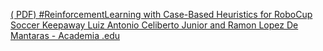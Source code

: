 [( PDF) #ReinforcementLearning with Case-Based Heuristics for RoboCup Soccer Keepaway   Luiz Antonio Celiberto Junior and Ramon Lopez De Mantaras - Academia .edu](https://qi.tc/qi/118594)